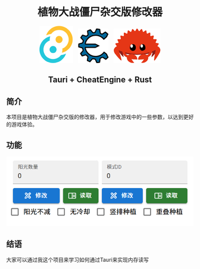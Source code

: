 

<div align="center">

  # 植物大战僵尸杂交版修改器
  
  <img src="./img/Tauri.png" alt="Tauri">
  <img src="./img/CheatEngine.png" alt="CheatEngine" style="margin-left:10px;margin-right:10px">
  <img src="./img/Rust.png" alt="Rust" >
</div>

<div align="center">

  ## Tauri + CheatEngine + Rust

</div>

## 简介
 本项目是植物大战僵尸杂交版的修改器，用于修改游戏中的一些参数，以达到更好的游戏体验。

## 功能

<div align="center">

  ![Cheat-Img](./img/menu.png)

</div>

## 结语
 大家可以通过我这个项目来学习如何通过Tauri来实现内存读写
